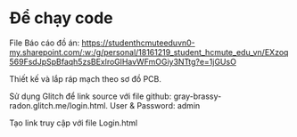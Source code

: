 # Để chạy code
File Báo cáo đồ án: https://studenthcmuteeduvn0-my.sharepoint.com/:w:/g/personal/18161219_student_hcmute_edu_vn/EXzoq569FsdJpSpBfaqh5zsBExlroGlHavWFmOGiy3NTtg?e=1jGUsO

Thiết kế và lắp ráp mạch theo sơ đồ PCB.

Sử dụng Glitch để link source với file github: gray-brassy-radon.glitch.me/login.html. User & Password: admin

Tạo link truy cập với file Login.html

